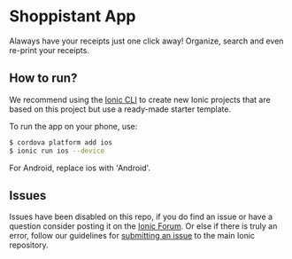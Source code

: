 Shoppistant App
=====================

Alaways have your receipts just one click away! Organize, search and even re-print your receipts.

## How to run?

We recommend using the [Ionic CLI](https://github.com/driftyco/ionic-cli) to create new Ionic projects that are based on this project but use a ready-made starter template.

To run the app on your phone, use:

```bash
$ cordova platform add ios
$ ionic run ios --device
```

For Android, replace ios with 'Android'.

## Issues
Issues have been disabled on this repo, if you do find an issue or have a question consider posting it on the [Ionic Forum](http://forum.ionicframework.com/).  Or else if there is truly an error, follow our guidelines for [submitting an issue](http://ionicframework.com/submit-issue/) to the main Ionic repository.
